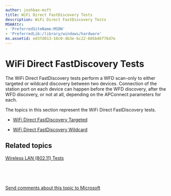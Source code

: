 ```yaml
---
author: joshbax-msft
title: WiFi Direct FastDiscovery Tests
description: WiFi Direct FastDiscovery Tests
MSHAttr:
- 'PreferredSiteName:MSDN'
- 'PreferredLib:/library/windows/hardware'
ms.assetid: ed3fd013-10c0-4b3e-bc22-685b46f76d7e
---
```


# WiFi Direct FastDiscovery Tests


The WiFi Direct FastDiscovery tests perform a WFD scan-only to either targeted or wildcard discovery between two devices. Connection of the station port on each device can happen before the WFD discovery, after the WFD discovery, or not at all, depending on the APConnect parameters for each.

The topics in this section represent the WiFi Direct FastDiscovery tests.

-   [WiFi Direct FastDiscovery Targeted](wifi-direct-fastdiscovery-targeted-91e606cd-2b97-4142-b536-1d1cec32003f.md)

-   [WiFi Direct FastDiscovery Wildcard](wifi-direct-fastdiscovery-wildcard-50488110-4e53-408f-86a6-cd484ddfd6b7.md)

## Related topics


[Wireless LAN (802.11) Tests](wireless-lan--80211--tests.md)

 

 

[Send comments about this topic to Microsoft](mailto:wsddocfb@microsoft.com?subject=Documentation%20feedback%20%5Bp_hck\p_hck%5D:%20WiFi%20Direct%20FastDiscovery%20Tests%20%20RELEASE:%20%284/27/2016%29&body=%0A%0APRIVACY%20STATEMENT%0A%0AWe%20use%20your%20feedback%20to%20improve%20the%20documentation.%20We%20don't%20use%20your%20email%20address%20for%20any%20other%20purpose,%20and%20we'll%20remove%20your%20email%20address%20from%20our%20system%20after%20the%20issue%20that%20you're%20reporting%20is%20fixed.%20While%20we're%20working%20to%20fix%20this%20issue,%20we%20might%20send%20you%20an%20email%20message%20to%20ask%20for%20more%20info.%20Later,%20we%20might%20also%20send%20you%20an%20email%20message%20to%20let%20you%20know%20that%20we've%20addressed%20your%20feedback.%0A%0AFor%20more%20info%20about%20Microsoft's%20privacy%20policy,%20see%20http://privacy.microsoft.com/default.aspx. "Send comments about this topic to Microsoft")






